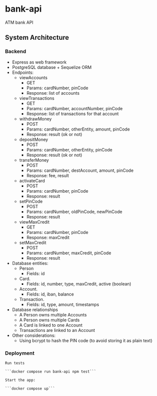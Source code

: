 # bank-api

ATM bank API

## System Architecture

### Backend

- Express as web framework
- PostgreSQL database + Sequelize ORM
- Endpoints:
    - viewAccounts
        - GET
        - Params: cardNumber, pinCode
        - Response: list of accounts
    - viewTransactions
        - GET
        - Params: cardNumber, accountNumber, pinCode
        - Response: list of transactions for that account
    - withdrawMoney
        - POST
        - Params: cardNumber, otherEntity, amount, pinCode
        - Response: result (ok or not)
    - depositMoney
        - POST
        - Params: cardNumber, otherEntity, pinCode
        - Response: result (ok or not)
    - transferMoney
        - POST
        - Params: cardNumber, destAccount, amount, pinCode
        - Response: fee, result
    - activateCard
        - POST
        - Params: cardNumber, pinCode
        - Response: result
    - setPinCode
        - POST
        - Params: cardNumber, oldPinCode, newPinCode
        - Response: result
    - viewMaxCredit
        - GET
        - Params: cardNumber, pinCode
        - Response: maxCredit
    - setMaxCredit
        - POST
        - Params: cardNumber, maxCredit, pinCode
        - Response: result
- Database entities:
    - Person
        - Fields: id
    - Card. 
        - Fields: id, number, type, maxCredit, active (boolean)
    - Account. 
        - Fields: id, iban, balance
    - Transaction. 
        - Fields: id, type, amount, timestamps
- Database relationships
    - A Person owns multiple Accounts
    - A Person owns multiple Cards
    - A Card is linked to one Account
    - Transactions are linked to an Account
- Other considerations:
    - Using bcrypt to hash the PIN code (to avoid storing it as plain text)

### Deployment
    Run tests

    ```docker compose run bank-api npm test```

    Start the app:

    ```docker compose up```



